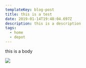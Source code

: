 ```yaml
---
templateKey: blog-post
title: this is a test
date: 2019-01-14T19:48:04.697Z
description: this is a description
tags:
  - home
  - depot
---
```

this is a body



![](/img/coffee-gear.png)
